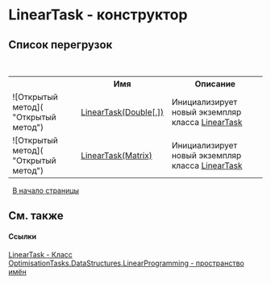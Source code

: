# LinearTask - конструктор
 


## Список&nbsp;перегрузок
&nbsp;<table><tr><th></th><th>Имя</th><th>Описание</th></tr><tr><td>![Открытый метод]( "Открытый метод")</td><td><a href="M_OptimisationTasks_DataStructures_LinearProgramming_LinearTask__ctor_1">LinearTask(Double[,])</a></td><td>
Инициализирует новый экземпляр класса <a href="T_OptimisationTasks_DataStructures_LinearProgramming_LinearTask">LinearTask</a></td></tr><tr><td>![Открытый метод]( "Открытый метод")</td><td><a href="M_OptimisationTasks_DataStructures_LinearProgramming_LinearTask__ctor">LinearTask(Matrix)</a></td><td>
Инициализирует новый экземпляр класса <a href="T_OptimisationTasks_DataStructures_LinearProgramming_LinearTask">LinearTask</a></td></tr></table>&nbsp;
<a href="#lineartask---конструктор">В начало страницы</a>

## См. также


#### Ссылки
<a href="T_OptimisationTasks_DataStructures_LinearProgramming_LinearTask">LinearTask - Класс</a><br /><a href="N_OptimisationTasks_DataStructures_LinearProgramming">OptimisationTasks.DataStructures.LinearProgramming - пространство имён</a><br />